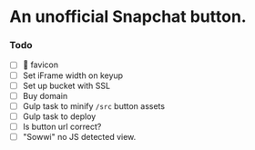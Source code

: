 # An unofficial Snapchat button.

### Todo
- [ ] 👻 favicon
- [ ] Set iFrame width on keyup
- [ ] Set up bucket with SSL
- [ ] Buy domain
- [ ] Gulp task to minify `/src` button assets
- [ ] Gulp task to deploy
- [ ] Is button url correct?
- [ ] "Sowwi" no JS detected view.
